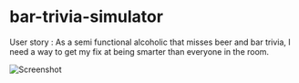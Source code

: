 # bar-trivia-simulator
User story :  As a semi functional alcoholic that misses beer and bar trivia, I need a way to get my fix at being smarter than everyone in the room.

 ![Screenshot](https://github.com/joshrehanek/bar-trivia-simulator/blob/main/Assets/Test%20map.jpg)
